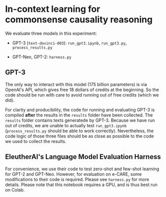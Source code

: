 # In-context learning for commonsense causality reasoning

We evaluate three models in this experiment:

* GPT-3 (`text-davinci-003`): `run_gpt3.ipynb`, `run_gpt3.py`, `process_results.py`

* GPT-Neo, GPT-2: `harness.py`

## GPT-3

The only way to interact with this model (175 billion parameters) is via OpenAI's API, which gives free 18 dollars of credits at the beginning.
So the code should be run with care to avoid running out of free credits (which we did).

For clarity and producibility, the code for running and evaluating GPT-3 is compiled **after** the results in the `results` folder have been collected.
The `results` folder contains texts generatede by GPT-3.
Because we have run out of credits, we are unable to actually test `run_gpt3.ipynb` (`process_results.py` should be able to work correctly).
Nevertheless, the code logic of those three files should be as close as possible to the code we used to collect the results.

## EleutherAI's Language Model Evaluation Harness

For convenience, we use their code to test zero-shot and few-shot learning for GPT-2 and GPT-Neo.
However, for evaluation on e-CARE, some modifications to their code is required. Please see `harness.py` for more details.
Please note that this notebook requires a GPU, and is thus best run on Colab.